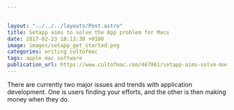 ```yaml
---


layout: "../../../layouts/Post.astro"
title: Setapp aims to solve the App problem for Macs
date: 2017-02-23 18:13:30 +0100
image: images/setapp_get_started.png
categories: writing cultofmac
tags: apple mac software
publication_url: https://www.cultofmac.com/467861/setapp-aims-solve-mac-apps-problem/
---
```


There are currently two major issues and trends with application development. One is users finding your efforts, and the other is then making money when they do.
